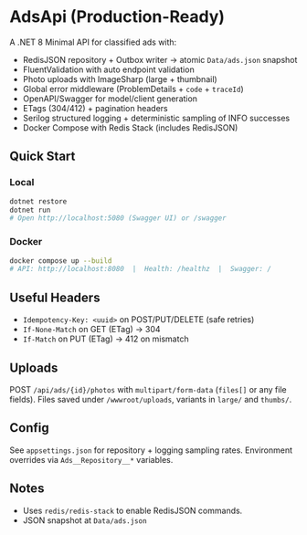 # AdsApi (Production-Ready)

A .NET 8 Minimal API for classified ads with:
- RedisJSON repository + Outbox writer → atomic `Data/ads.json` snapshot
- FluentValidation with auto endpoint validation
- Photo uploads with ImageSharp (large + thumbnail)
- Global error middleware (ProblemDetails + `code` + `traceId`)
- OpenAPI/Swagger for model/client generation
- ETags (304/412) + pagination headers
- Serilog structured logging + deterministic sampling of INFO successes
- Docker Compose with Redis Stack (includes RedisJSON)

## Quick Start

### Local
```bash
dotnet restore
dotnet run
# Open http://localhost:5080 (Swagger UI) or /swagger
```

### Docker
```bash
docker compose up --build
# API: http://localhost:8080  |  Health: /healthz  |  Swagger: /
```

## Useful Headers
- `Idempotency-Key: <uuid>` on POST/PUT/DELETE (safe retries)
- `If-None-Match` on GET (ETag) → 304
- `If-Match` on PUT (ETag) → 412 on mismatch

## Uploads
POST `/api/ads/{id}/photos` with `multipart/form-data` (`files[]` or any file fields).
Files saved under `/wwwroot/uploads`, variants in `large/` and `thumbs/`.

## Config
See `appsettings.json` for repository + logging sampling rates.
Environment overrides via `Ads__Repository__*` variables.

## Notes
- Uses `redis/redis-stack` to enable RedisJSON commands.
- JSON snapshot at `Data/ads.json`
